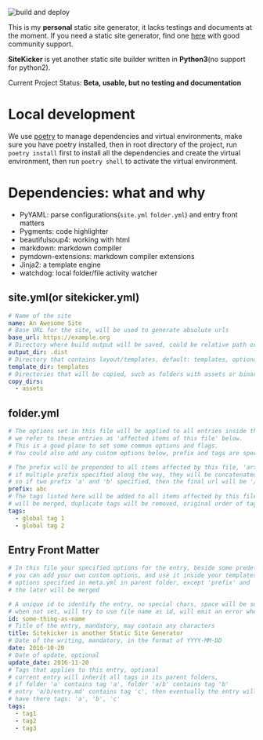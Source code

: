 ![build and deploy](https://github.com/nmhnmh/sitekicker/workflows/build%20and%20deploy/badge.svg?branch=master)

This is my **personal** static site generator, it lacks testings and documents at the moment.
If you need a static site generator, find one [here](https://www.staticgen.com/) with good community support.

**SiteKicker** is yet another static site builder written in **Python3**(no support for python2).

Current Project Status: **Beta, usable, but no testing and documentation**

# Local development

We use [poetry](https://python-poetry.org/) to manage dependencies and virtual environments, make sure you have poetry installed, then in root directory of the project, run `poetry install` first to install all the dependencies and create the virtual environment, then run `poetry shell` to activate the virtual environment.

# Dependencies: what and why

* PyYAML: parse configurations(`site.yml` `folder.yml`) and entry front matters
* Pygments: code highlighter
* beautifulsoup4: working with html
* markdown: markdown compiler
* pymdown-extensions: markdown compiler extensions
* Jinja2: a template engine
* watchdog: local folder/file activity watcher

## site.yml(or sitekicker.yml)

```yml
# Name of the site
name: An Awesome Site
# Base URL for the site, will be used to generate absolute urls
base_url: https://example.org
# Directory where build output will be saved, could be relative path or absolute path
output_dir: .dist
# Directory that contains layout/templates, default: templates, optional, supported template format is jinja2
template_dir: templates
# Directories that will be copied, such as folders with assets or binary files
copy_dirs:
  - assets
```

## folder.yml

```yml
# The options set in this file will be applied to all entries inside the folder where this file is found,
# we refer to these entries as 'affected items of this file' below.
# This is a good place to set some common options and flags.
# You could also add any custom options below, prefix and tags are special because they has special meaning

# The prefix will be prepended to all items affected by this file, 'article.html' will be 'abc/article.html'
# if multiple prefix specified along the way, they will be concatenated and prefixed to the final url,
# so if two prefix 'a' and 'b' specified, then the final url will be '/a/b/article.html'
prefix: abc
# The tags listed here will be added to all items affected by this file, tags specified at different places
# will be merged, duplicate tags will be removed, original order of tags will be maintained
tags:
  - global tag 1
  - global tag 2
```

## Entry Front Matter

```yml
# In this file your specified options for the entry, beside some predefined ones like 'id', 'title', 'date'
# you can add your own custom options, and use it inside your templates, options specified here will override
# options specified in meta.yml in parent folder, except 'prefix' and 'tags', the former will be concatenated,
# the later will be merged

# A unique id to identify the entry, no special chars, space will be substituted with hyphens, optional
# when not set, will try to use file name as id, will emit an error when it is not possible
id: some-thing-as-name
# Title of the entry, mandatory, may contain any characters
title: Sitekicker is another Static Site Generator
# Date of the writing, mandatory, in the format of YYYY-MM-DD
date: 2016-10-20
# Date of update, optional
update_date: 2016-11-20
# Tags that applies to this entry, optional
# current entry will inherit all tags in its parent folders,
# if folder 'a' contains tag 'a', folder 'a/b' contains tag 'b'
# entry 'a/b/entry.md' contains tag 'c', then eventually the entry will
# have there tags: 'a', 'b', 'c'
tags:
  - tag1
  - tag2
  - tag3
```
